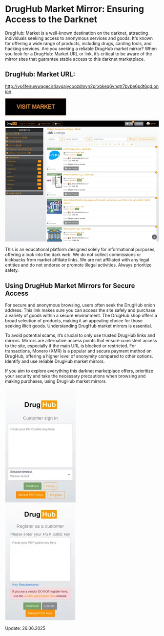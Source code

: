 # DrugHub Market Mirror: Ensuring Access to the Darknet

DrugHub: Market is a well-known destination on the darknet, attracting individuals seeking access to anonymous services and goods. It's known for offering a wide range of products, including drugs, carding tools, and hacking services. Are you seeking a reliable DrugHub market mirror? When you look for a DrugHub: Market URL or link, it’s critical to be aware of the mirror sites that guarantee stable access to this darknet marketplace.

## DrugHub: Market URL:

http://ys4fenuwwagecir4avgajycoozdmyn2prxbkeq6vngtr7bvbe6pdt6qd.onion

[<img src="/snapshots/explorer.webp" width="200">](http://ys4fenuwwagecir4avgajycoozdmyn2prxbkeq6vngtr7bvbe6pdt6qd.onion)


<a href="http://ys4fenuwwagecir4avgajycoozdmyn2prxbkeq6vngtr7bvbe6pdt6qd.onion"><img src="/snapshots/solid.webp" alt="image" style="max-width: 100%;"><a>

This is an educational platform designed solely for informational purposes, offering a look into the dark web. We do not collect commissions or kickbacks from market affiliate links. We are not affiliated with any legal entities and do not endorse or promote illegal activities. Always prioritize safety.

## Using DrugHub Market Mirrors for Secure Access

For secure and anonymous browsing, users often seek the DrugHub onion address. This link makes sure you can access the site safely and purchase a variety of goods within a secure environment. The DrugHub shop offers a broad selection of products, making it an appealing choice for those seeking illicit goods. Understanding DrugHub market mirrors is essential.

To avoid potential scams, it’s crucial to only use trusted DrugHub links and mirrors. Mirrors are alternative access points that ensure consistent access to the site, especially if the main URL is blocked or restricted. For transactions, Monero (XMR) is a popular and secure payment method on DrugHub, offering a higher level of anonymity compared to other options. Identify and use reliable DrugHub market mirrors.

If you aim to explore everything this darknet marketplace offers, prioritize your security and take the necessary precautions when browsing and making purchases, using DrugHub market mirrors.


<a href="http://ys4fenuwwagecir4avgajycoozdmyn2prxbkeq6vngtr7bvbe6pdt6qd.onion"><img src="/snapshots/keep.webp" alt="image" style="max-width: 100%;"><a>  
<a href="http://ys4fenuwwagecir4avgajycoozdmyn2prxbkeq6vngtr7bvbe6pdt6qd.onion"><img src="/snapshots/prefs.webp" alt="image" style="max-width: 100%;"><a>

Update:  26.06.2025